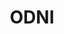 ---
# This topic lives at
# https://digital.gov/topics/odni

# Topic Title
title: "ODNI"

# description — keep it short and clear
# summary: ""

# Weight
weight: 1

# For more information on managing topics,
# see https://github.com/GSA/digitalgov.gov/wiki/topics
---